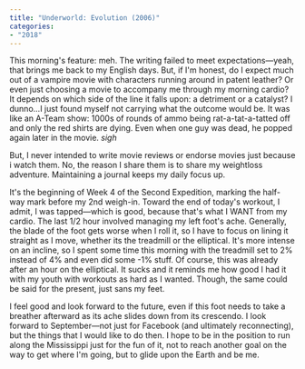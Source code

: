 ```yaml
---
title: "Underworld: Evolution (2006)"
categories:
- "2018"
---
```


This morning's feature: meh.  The writing failed to meet expectations—yeah, that brings me back to my English days.  But, if I'm honest, do I expect much out of a vampire movie with characters running around in patent leather? Or even just choosing a movie to accompany me through my morning cardio? It depends on which side of the line it falls upon: a detriment or a catalyst?
I dunno...I just found myself not carrying what the outcome would be.  It was like an A-Team show: 1000s of rounds of ammo being rat-a-tat-a-tatted off and only the red shirts are dying.  Even when one guy was dead, he popped again later in the movie. *sigh*

But, I never intended to write movie reviews or endorse movies just because i watch them.  No, the reason I share them is to share my weightloss adventure.  Maintaining a journal keeps my daily focus up.

It's the beginning of Week 4 of the Second Expedition, marking the half-way mark before my 2nd weigh-in.  Toward the end of today's workout, I admit, I was tapped—which is good, because that's what I WANT from my cardio.  The last 1/2 hour involved managing my left foot's ache.  Generally, the blade of the foot gets worse when I roll it, so I have to focus on lining it straight as I move, whether its the treadmill or the elliptical.  It's more intense on an incline, so I spent some time this morning with the treadmill set to 2% instead of 4% and even did some -1% stuff.  Of course, this was already after an hour on the elliptical.  It sucks and it reminds me how good I had it with my youth with workouts as hard as I wanted.  Though, the same could be said for the present, just sans my feet.

I feel good and look forward to the future, even if this foot needs to take a breather afterward as its ache slides down from its crescendo.  I look forward to September—not just for Facebook (and ultimately reconnecting), but the things that I would like to do then.  I hope to be in the position to run along the Mississippi just for the fun of it, not to reach another goal on the way to get where I'm going, but to glide upon the Earth and be me.